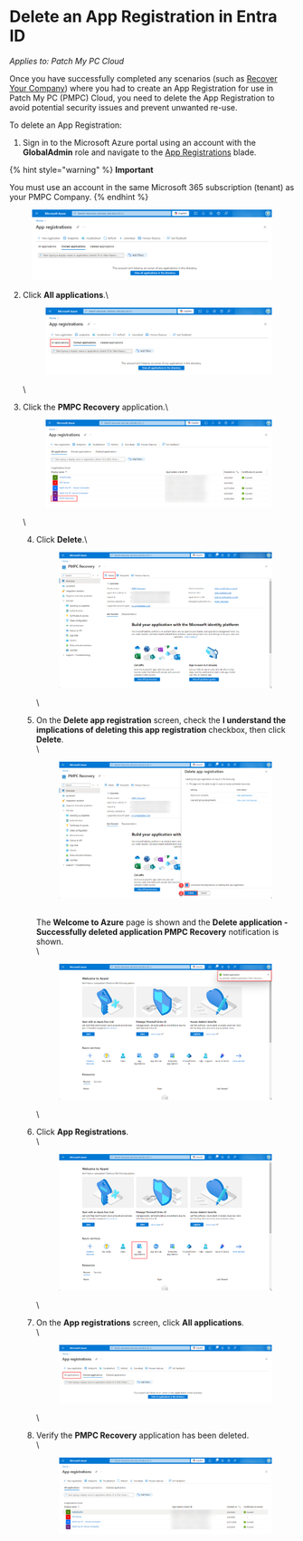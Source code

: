 # Delete an App Registration in Entra ID

_Applies to: Patch My PC Cloud_

Once you have successfully completed any scenarios (such as [Recover Your Company](../../cloud-administration/manage-your-cloud-company/recover-your-cloud-company.md)) where you had to create an App Registration for use in Patch My PC (PMPC) Cloud, you need to delete the App Registration to avoid potential security issues and prevent unwanted re-use.

To delete an App Registration:

1. Sign in to the Microsoft Azure portal using an account with the **GlobalAdmin** role and navigate to the [App Registrations](https://portal.azure.com/#view/Microsoft_AAD_RegisteredApps/ApplicationsListBlade) blade.

{% hint style="warning" %}
**Important**

You must use an account in the same Microsoft 365 subscription (tenant) as your PMPC Company.
{% endhint %}

<figure><img src="../../../_images/gitbook/image%20%281970%29.png" alt="Navigating to the “App registrations” blade"><figcaption></figcaption></figure>

2.  Click **All applications**.\


    <figure><img src="../../../_images/gitbook/image%20%281971%29.png" alt="Clicking “All Applications”"><figcaption></figcaption></figure>

    \

3.  Click the **PMPC Recovery** application.\


    <figure><img src="../../../_images/gitbook/image%20%281972%29.png" alt="Clicking the “PMPC Recovery” application"><figcaption></figcaption></figure>

    \


    4.  Click **Delete**.\


        <figure><img src="../../../_images/gitbook/image%20%281973%29.png" alt="Clicking “Delete”"><figcaption></figcaption></figure>

        \

    5.  On the **Delete app registration** screen, check the **I understand the implications of deleting this app registration** checkbox, then click **Delete**.\
        \


        <figure><img src="../../../_images/gitbook/image%20%281974%29.png" alt="Checking the “I understand the implications of deleting this app registration” checkbox, then clicking “Delete”."><figcaption></figcaption></figure>

        \
        The **Welcome to Azure** page is shown and the **Delete application - Successfully deleted application PMPC Recovery** notification is shown.\
        \


        <figure><img src="../../../_images/gitbook/image%20%281975%29.png" alt="“App registrations” page refreshes and the “Delete application - Successfully deleted application PMPC Recovery” notification is shown."><figcaption></figcaption></figure>

        \

    6.  Click **App Registrations**.\
        \


        <figure><img src="../../../_images/gitbook/image%20%281976%29.png" alt="Clicking the “App Registrations” blade "><figcaption></figcaption></figure>

        \

    7.  On the **App registrations** screen, click **All applications**.\
        \


        <figure><img src="../../../_images/gitbook/image%20%281977%29.png" alt="Clicking the “All applications” blade"><figcaption></figcaption></figure>

        \

    8.  Verify the **PMPC Recovery** application has been deleted.\
        \


        <figure><img src="../../../_images/gitbook/image%20%281978%29.png" alt="Verifying the “PMPC Recovery” application has been deleted."><figcaption></figcaption></figure>
